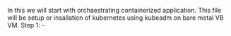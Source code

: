In this we will start with orchaestrating containerized application. 
This file will be setup or insallation of kubernetes using kubeadm on bare metal VB VM. 
Step 1: -
